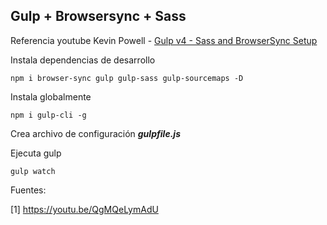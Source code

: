 
## Gulp + Browsersync + Sass

Referencia youtube Kevin Powell - [Gulp v4 - Sass and BrowserSync Setup](1)

Instala dependencias de desarrollo
``` 
npm i browser-sync gulp gulp-sass gulp-sourcemaps -D
```
Instala globalmente
``` 
npm i gulp-cli -g
```
Crea archivo de configuración ***gulpfile.js***

Ejecuta gulp 
```
gulp watch
```
Fuentes:

[1] https://youtu.be/QgMQeLymAdU